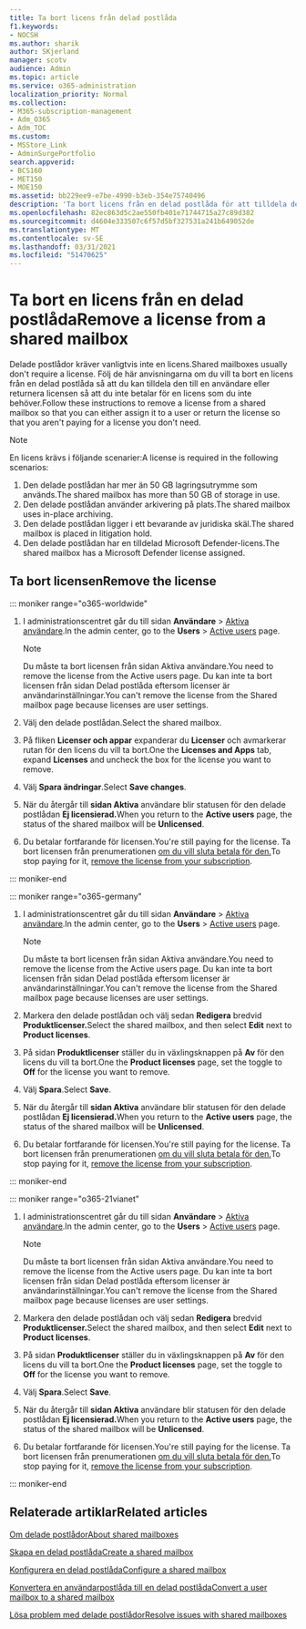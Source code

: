 ```yaml
---
title: Ta bort licens från delad postlåda
f1.keywords:
- NOCSH
ms.author: sharik
author: SKjerland
manager: scotv
audience: Admin
ms.topic: article
ms.service: o365-administration
localization_priority: Normal
ms.collection:
- M365-subscription-management
- Adm_O365
- Adm_TOC
ms.custom:
- MSStore_Link
- AdminSurgePortfolio
search.appverid:
- BCS160
- MET150
- MOE150
ms.assetid: bb229ee9-e7be-4990-b3eb-354e75740496
description: 'Ta bort licens från en delad postlåda för att tilldela den till en annan användare. '
ms.openlocfilehash: 82ec863d5c2ae550fb401e71744715a27c89d382
ms.sourcegitcommit: d4604e333507c6f57d5bf327531a241b649052de
ms.translationtype: MT
ms.contentlocale: sv-SE
ms.lasthandoff: 03/31/2021
ms.locfileid: "51470625"
---
```

# <a name="remove-a-license-from-a-shared-mailbox"></a><span data-ttu-id="9abea-103">Ta bort en licens från en delad postlåda</span><span class="sxs-lookup"><span data-stu-id="9abea-103">Remove a license from a shared mailbox</span></span>

<span data-ttu-id="9abea-104">Delade postlådor kräver vanligtvis inte en licens.</span><span class="sxs-lookup"><span data-stu-id="9abea-104">Shared mailboxes usually don't require a license.</span></span> <span data-ttu-id="9abea-105">Följ de här anvisningarna om du vill ta bort en licens från en delad postlåda så att du kan tilldela den till en användare eller returnera licensen så att du inte betalar för en licens som du inte behöver.</span><span class="sxs-lookup"><span data-stu-id="9abea-105">Follow these instructions to remove a license from a shared mailbox so that you can either assign it to a user or return the license so that you aren't paying for a license you don't need.</span></span>

> [!NOTE]
> <span data-ttu-id="9abea-106">En licens krävs i följande scenarier:</span><span class="sxs-lookup"><span data-stu-id="9abea-106">A license is required in the following scenarios:</span></span>
> 1. <span data-ttu-id="9abea-107">Den delade postlådan har mer än 50 GB lagringsutrymme som används.</span><span class="sxs-lookup"><span data-stu-id="9abea-107">The shared mailbox has more than 50 GB of storage in use.</span></span>
> 2. <span data-ttu-id="9abea-108">Den delade postlådan använder arkivering på plats.</span><span class="sxs-lookup"><span data-stu-id="9abea-108">The shared mailbox uses in-place archiving.</span></span>
> 3. <span data-ttu-id="9abea-109">Den delade postlådan ligger i ett bevarande av juridiska skäl.</span><span class="sxs-lookup"><span data-stu-id="9abea-109">The shared mailbox is placed in litigation hold.</span></span>
> 4. <span data-ttu-id="9abea-110">Den delade postlådan har en tilldelad Microsoft Defender-licens.</span><span class="sxs-lookup"><span data-stu-id="9abea-110">The shared mailbox has a Microsoft Defender license assigned.</span></span>

  
## <a name="remove-the-license"></a><span data-ttu-id="9abea-111">Ta bort licensen</span><span class="sxs-lookup"><span data-stu-id="9abea-111">Remove the license</span></span>

::: moniker range="o365-worldwide"

1. <span data-ttu-id="9abea-112">I administrationscentret går du till sidan **Användare** \> <a href="https://go.microsoft.com/fwlink/p/?linkid=834822" target="_blank">Aktiva användare</a>.</span><span class="sxs-lookup"><span data-stu-id="9abea-112">In the admin center, go to the **Users** \> <a href="https://go.microsoft.com/fwlink/p/?linkid=834822" target="_blank">Active users</a> page.</span></span>

   > [!NOTE]
   > <span data-ttu-id="9abea-113">Du måste ta bort licensen från sidan Aktiva användare.</span><span class="sxs-lookup"><span data-stu-id="9abea-113">You need to remove the license from the Active users page.</span></span> <span data-ttu-id="9abea-114">Du kan inte ta bort licensen från sidan Delad postlåda eftersom licenser är användarinställningar.</span><span class="sxs-lookup"><span data-stu-id="9abea-114">You can't remove the license from the Shared mailbox page because licenses are user settings.</span></span> 
  
2. <span data-ttu-id="9abea-115">Välj den delade postlådan.</span><span class="sxs-lookup"><span data-stu-id="9abea-115">Select the shared mailbox.</span></span>

3. <span data-ttu-id="9abea-116">På fliken **Licenser och appar** expanderar du **Licenser** och avmarkerar rutan för den licens du vill ta bort.</span><span class="sxs-lookup"><span data-stu-id="9abea-116">One the **Licenses and Apps** tab, expand **Licenses** and uncheck the box for the license you want to remove.</span></span>

4. <span data-ttu-id="9abea-117">Välj **Spara ändringar**.</span><span class="sxs-lookup"><span data-stu-id="9abea-117">Select **Save changes**.</span></span>

5. <span data-ttu-id="9abea-118">När du återgår till **sidan Aktiva** användare blir statusen för den delade postlådan **Ej licensierad.**</span><span class="sxs-lookup"><span data-stu-id="9abea-118">When you return to the **Active users** page, the status of the shared mailbox will be **Unlicensed**.</span></span>

6. <span data-ttu-id="9abea-119">Du betalar fortfarande för licensen.</span><span class="sxs-lookup"><span data-stu-id="9abea-119">You're still paying for the license.</span></span> <span data-ttu-id="9abea-120">Ta bort licensen från prenumerationen [om du vill sluta betala för den.](../../commerce/licenses/buy-licenses.md)</span><span class="sxs-lookup"><span data-stu-id="9abea-120">To stop paying for it, [remove the license from your subscription](../../commerce/licenses/buy-licenses.md).</span></span>

::: moniker-end

::: moniker range="o365-germany"

 1. <span data-ttu-id="9abea-121">I administrationscentret går du till sidan **Användare** \> <a href="https://go.microsoft.com/fwlink/p/?linkid=847686" target="_blank">Aktiva användare</a>.</span><span class="sxs-lookup"><span data-stu-id="9abea-121">In the admin center, go to the **Users** \> <a href="https://go.microsoft.com/fwlink/p/?linkid=847686" target="_blank">Active users</a> page.</span></span>

    > [!NOTE]
    > <span data-ttu-id="9abea-122">Du måste ta bort licensen från sidan Aktiva användare.</span><span class="sxs-lookup"><span data-stu-id="9abea-122">You need to remove the license from the Active users page.</span></span> <span data-ttu-id="9abea-123">Du kan inte ta bort licensen från sidan Delad postlåda eftersom licenser är användarinställningar.</span><span class="sxs-lookup"><span data-stu-id="9abea-123">You can't remove the license from the Shared mailbox page because licenses are user settings.</span></span>

2. <span data-ttu-id="9abea-124">Markera den delade postlådan och välj sedan **Redigera** bredvid **Produktlicenser.**</span><span class="sxs-lookup"><span data-stu-id="9abea-124">Select the shared mailbox, and then select **Edit** next to **Product licenses**.</span></span>

3. <span data-ttu-id="9abea-125">På sidan **Produktlicenser** ställer du in växlingsknappen på **Av** för den licens du vill ta bort.</span><span class="sxs-lookup"><span data-stu-id="9abea-125">One the **Product licenses** page, set the toggle to **Off** for the license you want to remove.</span></span>

4. <span data-ttu-id="9abea-126">Välj **Spara**.</span><span class="sxs-lookup"><span data-stu-id="9abea-126">Select **Save**.</span></span>

5. <span data-ttu-id="9abea-127">När du återgår till **sidan Aktiva** användare blir statusen för den delade postlådan **Ej licensierad.**</span><span class="sxs-lookup"><span data-stu-id="9abea-127">When you return to the **Active users** page, the status of the shared mailbox will be **Unlicensed**.</span></span>

6. <span data-ttu-id="9abea-128">Du betalar fortfarande för licensen.</span><span class="sxs-lookup"><span data-stu-id="9abea-128">You're still paying for the license.</span></span> <span data-ttu-id="9abea-129">Ta bort licensen från prenumerationen [om du vill sluta betala för den.](../../commerce/licenses/buy-licenses.md)</span><span class="sxs-lookup"><span data-stu-id="9abea-129">To stop paying for it, [remove the license from your subscription](../../commerce/licenses/buy-licenses.md).</span></span>

::: moniker-end

::: moniker range="o365-21vianet"

 1. <span data-ttu-id="9abea-130">I administrationscentret går du till sidan **Användare** \> <a href="https://go.microsoft.com/fwlink/p/?linkid=850628" target="_blank">Aktiva användare</a>.</span><span class="sxs-lookup"><span data-stu-id="9abea-130">In the admin center, go to the **Users** \> <a href="https://go.microsoft.com/fwlink/p/?linkid=850628" target="_blank">Active users</a> page.</span></span>

    > [!NOTE]
    > <span data-ttu-id="9abea-131">Du måste ta bort licensen från sidan Aktiva användare.</span><span class="sxs-lookup"><span data-stu-id="9abea-131">You need to remove the license from the Active users page.</span></span> <span data-ttu-id="9abea-132">Du kan inte ta bort licensen från sidan Delad postlåda eftersom licenser är användarinställningar.</span><span class="sxs-lookup"><span data-stu-id="9abea-132">You can't remove the license from the Shared mailbox page because licenses are user settings.</span></span>

2. <span data-ttu-id="9abea-133">Markera den delade postlådan och välj sedan **Redigera** bredvid **Produktlicenser.**</span><span class="sxs-lookup"><span data-stu-id="9abea-133">Select the shared mailbox, and then select **Edit** next to **Product licenses**.</span></span>

3. <span data-ttu-id="9abea-134">På sidan **Produktlicenser** ställer du in växlingsknappen på **Av** för den licens du vill ta bort.</span><span class="sxs-lookup"><span data-stu-id="9abea-134">One the **Product licenses** page, set the toggle to **Off** for the license you want to remove.</span></span>

4. <span data-ttu-id="9abea-135">Välj **Spara**.</span><span class="sxs-lookup"><span data-stu-id="9abea-135">Select **Save**.</span></span>

5. <span data-ttu-id="9abea-136">När du återgår till **sidan Aktiva** användare blir statusen för den delade postlådan **Ej licensierad.**</span><span class="sxs-lookup"><span data-stu-id="9abea-136">When you return to the **Active users** page, the status of the shared mailbox will be **Unlicensed**.</span></span>

6. <span data-ttu-id="9abea-137">Du betalar fortfarande för licensen.</span><span class="sxs-lookup"><span data-stu-id="9abea-137">You're still paying for the license.</span></span> <span data-ttu-id="9abea-138">Ta bort licensen från prenumerationen [om du vill sluta betala för den.](../../commerce/licenses/buy-licenses.md)</span><span class="sxs-lookup"><span data-stu-id="9abea-138">To stop paying for it, [remove the license from your subscription](../../commerce/licenses/buy-licenses.md).</span></span>

::: moniker-end 

 

## <a name="related-articles"></a><span data-ttu-id="9abea-139">Relaterade artiklar</span><span class="sxs-lookup"><span data-stu-id="9abea-139">Related articles</span></span>

[<span data-ttu-id="9abea-140">Om delade postlådor</span><span class="sxs-lookup"><span data-stu-id="9abea-140">About shared mailboxes</span></span>](about-shared-mailboxes.md)

[<span data-ttu-id="9abea-141">Skapa en delad postlåda</span><span class="sxs-lookup"><span data-stu-id="9abea-141">Create a shared mailbox</span></span>](create-a-shared-mailbox.md)

[<span data-ttu-id="9abea-142">Konfigurera en delad postlåda</span><span class="sxs-lookup"><span data-stu-id="9abea-142">Configure a shared mailbox</span></span>](configure-a-shared-mailbox.md)

[<span data-ttu-id="9abea-143">Konvertera en användarpostlåda till en delad postlåda</span><span class="sxs-lookup"><span data-stu-id="9abea-143">Convert a user mailbox to a shared mailbox</span></span>](convert-user-mailbox-to-shared-mailbox.md)

[<span data-ttu-id="9abea-144">Lösa problem med delade postlådor</span><span class="sxs-lookup"><span data-stu-id="9abea-144">Resolve issues with shared mailboxes</span></span>](resolve-issues-with-shared-mailboxes.md)